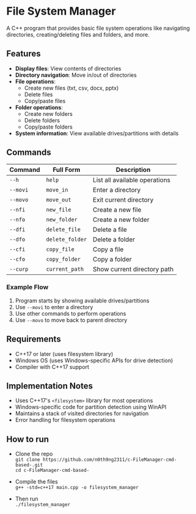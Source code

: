 # File System Manager

A C++ program that provides basic file system operations like navigating directories, creating/deleting files and folders, and more.

## Features

- **Display files**: View contents of directories
- **Directory navigation**: Move in/out of directories
- **File operations**:
  - Create new files (txt, csv, docx, pptx)
  - Delete files
  - Copy/paste files 
- **Folder operations**:
  - Create new folders
  - Delete folders
  - Copy/paste folders 
- **System information**: View available drives/partitions with details

## Commands

| Command   | Full Form      | Description                      |
|-----------|----------------|----------------------------------|
| `--h`     | `help`         | List all available operations    |
| `--movi`  | `move_in`      | Enter a directory                |
| `--movo`  | `move_out`     | Exit current directory           |
| `--nfi`   | `new_file`     | Create a new file                |
| `--nfo`   | `new_folder`   | Create a new folder              |
| `--dfi`   | `delete_file`  | Delete a file                    |
| `--dfo`   | `delete_folder`| Delete a folder                  |
| `--cfi`   | `copy_file`    | Copy a file                      |
| `--cfo`   | `copy_folder`  | Copy a folder                    |
| `--curp`  | `current_path` | Show current directory path      |


### Example Flow
1. Program starts by showing available drives/partitions
2. Use `--movi` to enter a directory
3. Use other commands to perform operations
4. Use `--movo` to move back to parent directory

## Requirements

- C++17 or later (uses filesystem library)
- Windows OS (uses Windows-specific APIs for drive detection)
- Compiler with C++17 support

## Implementation Notes

- Uses C++17's `<filesystem>` library for most operations
- Windows-specific code for partition detection using WinAPI
- Maintains a stack of visited directories for navigation
- Error handling for filesystem operations

## How to run
- Clone the repo\
  `git clone https://github.com/n0th9ng2311/c-FileManager-cmd-based-.git`\
  `cd c-FileManager-cmd-based-`

- Compile the files\
`g++ -std=c++17 main.cpp -o filesystem_manager`

- Then run\
`./filesystem_manager`



